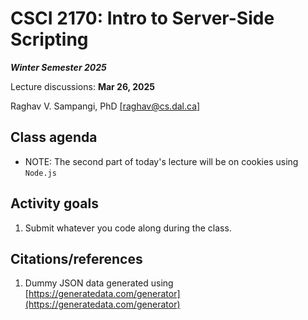 # CSCI 2170: Intro to Server-Side Scripting

__*Winter Semester 2025*__

Lecture discussions: __Mar 26, 2025__

Raghav V. Sampangi, PhD [[raghav@cs.dal.ca]](raghav@cs.dal.ca)

## Class agenda

* NOTE: The second part of today's lecture will be on cookies using `Node.js`

## Activity goals

1. Submit whatever you code along during the class.

## Citations/references

1. Dummy JSON data generated using [https://generatedata.com/generator](https://generatedata.com/generator)
